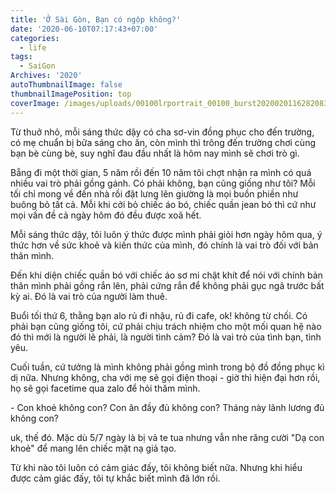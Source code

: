 ```yaml
---
title: 'Ở Sài Gòn, Bạn có ngộp không?'
date: '2020-06-10T07:17:43+07:00'
categories:
  - life
tags:
  - SaiGon
Archives: '2020'
autoThumbnailImage: false
thumbnailImagePosition: top
coverImage: /images/uploads/00100lrportrait_00100_burst20200201162820831_cover.jpg
---
```

Từ thuở nhỏ, mỗi sáng thức dậy có cha sơ-vin đồng phục cho đến trường, có mẹ chuẩn bị bữa sáng cho ăn, còn mình thì trông đến trường chơi cùng bạn bè cùng bè, suy nghĩ đau đầu nhất là hôm nay mình sẽ chơi trò gì.

Bẵng đi một thời gian, 5 năm rồi đến 10 năm tôi chợt nhận ra mình có quá nhiều vai trò phải gồng gánh. Có phải không, bạn cũng giống như tôi? Mỗi tối chỉ mong về đến nhà rồi đặt lưng lên giường là mọi buồn phiền như buông bỏ tất cả. Mỗi khi cởi bỏ chiếc áo bó, chiếc quần jean bó thì cứ như mọi vấn đề cả ngày hôm đó đều được xoã hết.

Mỗi sáng thức dậy, tôi luôn ý thức được mình phải giỏi hơn ngày hôm qua, ý thức hơn về sức khoẻ và kiến thức của mình, đó chính là vai trò đối với bản thân mình. 

Đến khi diện chiếc quần bó với chiếc áo sơ mi chật khít để nói với chính bản thân mình phải gồng rắn lên, phải cứng rắn để không phải gục ngã trước bất kỳ ai. Đó là vai trò của người làm thuê.

Buổi tối thứ 6, thằng bạn alo rủ đi nhậu, rủ đi cafe, ok! không từ chối. Có phải bạn cũng giống tôi, cứ phải chịu trách nhiệm cho một mối quan hệ nào đó thì mới là người lẽ phải, là người tình cảm? Đó là vai trò của tình bạn, tình yêu.

Cuối tuần, cứ tưởng là mình không phải gồng mình trong bộ đồ đồng phục kì dị nữa. Nhưng không, cha với mẹ sẽ gọi điện thoại - giờ thì hiện đại hơn rồi, họ sẽ gọi facetime qua zalo để hỏi thăm mình. 

\- Con khoẻ không con? Con ăn đầy đủ không con? Tháng này lãnh lương đủ không con?

uk, thế đó. Mặc dù 5/7 ngày là bị vả te tua nhưng vẫn nhe răng cười "Dạ con khoẻ" để mang lên chiếc mặt nạ giả tạo.

Từ khi nào tôi luôn có cảm giác đấy, tôi không biết nữa. Nhưng khi hiểu được cảm giác đấy, tôi tự khắc biết mình đã lớn rồi.
